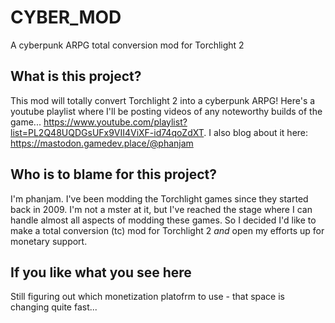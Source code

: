 # CYBER_MOD
A cyberpunk ARPG total conversion mod for Torchlight 2

## What is this project?
This mod will totally convert Torchlight 2 into a cyberpunk ARPG!
Here's a youtube playlist where I'll be posting videos of any noteworthy builds of the game...
https://www.youtube.com/playlist?list=PL2Q48UQDGsUFx9VII4ViXF-id74qoZdXT.
I also blog about it here: https://mastodon.gamedev.place/@phanjam

## Who is to blame for this project?
I'm phanjam. I've been modding the Torchlight games since they started back in 2009.
I'm not a mster at it, but I've reached the stage where I can handle almost all aspects of modding these games.
So I decided I'd like to make a total conversion (tc) mod for Torchlight 2 *and* open my efforts up for monetary support.

## If you like what you see here
Still figuring out which monetization platofrm to use - that space is changing quite fast...
